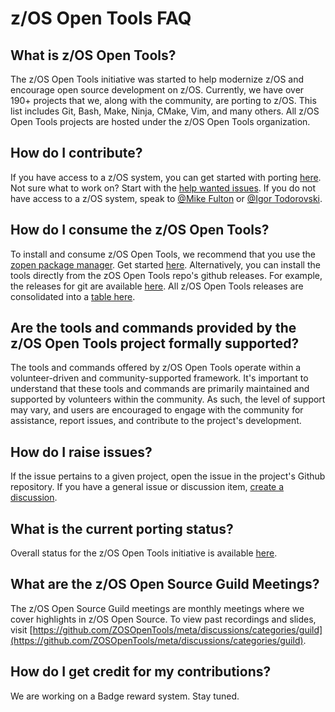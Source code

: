 # z/OS Open Tools FAQ

## What is z/OS Open Tools?
The z/OS Open Tools initiative was started to help modernize z/OS and encourage open source development on z/OS. Currently, we have over 190+ projects that we, along with the community, are porting to z/OS. This list includes Git, Bash, Make, Ninja, CMake, Vim, and many others. All z/OS Open Tools projects are hosted under the z/OS Open Tools organization.

## How do I contribute?
If you have access to a z/OS system, you can get started with porting [here](https://zosopentools.github.io/meta/#/Guides/Porting). Not sure what to work on? Start with the [help wanted issues](https://github.com/ZOSOpenTools/meta/labels/help%20wanted). If you do not have access to a z/OS system, speak to [@Mike Fulton](https://github.com/MikeFultonDev) or [@Igor Todorovski](https://github.com/IgorTodorovskiIBM).

## How do I consume the z/OS Open Tools?

To install and consume z/OS Open Tools, we recommend that you use the [zopen package manager](https://zosopentools.github.io/meta/#/Guides/ThePackageManager?id=using-the-package-manager). Get started [here](https://zosopentools.github.io/meta/#/Guides/QuickStart). 
Alternatively, you can install the tools directly from the zOS Open Tools repo's github releases. For example, the releases for git are available [here]( https://github.com/ZOSOpenTools/gitport/releases). All z/OS Open Tools releases are consolidated into a [table here](https://zosopentools.github.io/meta/#/Latest).

## Are the tools and commands provided by the z/OS Open Tools project formally supported?
The tools and commands offered by z/OS Open Tools operate within a volunteer-driven and community-supported framework. It's important to understand that these tools and commands are primarily maintained and supported by volunteers within the community. As such, the level of support may vary, and users are encouraged to engage with the community for assistance, report issues, and contribute to the project's development.

## How do I raise issues?
If the issue pertains to a given project, open the issue in the project's Github repository. If you have a general issue or discussion item, [create a discussion](https://github.com/ZOSOpenTools/meta/discussions).

## What is the current porting status?
Overall status for the z/OS Open Tools initiative is available [here](https://zosopentools.github.io/meta/#/Progress).

## What are the z/OS Open Source Guild Meetings?
The z/OS Open Source Guild meetings are monthly meetings where we cover highlights in z/OS Open Source. To view past recordings and slides, visit [https://github.com/ZOSOpenTools/meta/discussions/categories/guild](https://github.com/ZOSOpenTools/meta/discussions/categories/guild).

## How do I get credit for my contributions?
We are working on a Badge reward system. Stay tuned.
